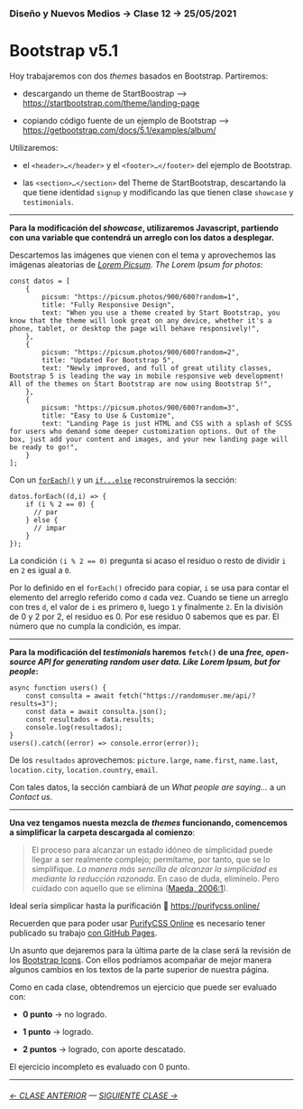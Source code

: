 ### Diseño y Nuevos Medios → Clase 12 → 25/05/2021

# Bootstrap v5.1

Hoy trabajaremos con dos *themes* basados en Bootstrap. Partiremos:

- descargando un theme de StartBoostrap --> https://startbootstrap.com/theme/landing-page

- copiando código fuente de un ejemplo de Bootstrap --> https://getbootstrap.com/docs/5.1/examples/album/

Utilizaremos:

- el `<header>…</header>` y el `<footer>…</footer>` del ejemplo de Bootstrap.

- las `<section>…</section>` del Theme de StartBootstrap, descartando la que tiene identidad `signup` y modificando las que tienen clase `showcase` y `testimonials`.

- - - - - - - 

**Para la modificación del *showcase*, utilizaremos Javascript, partiendo con una variable que contendrá un arreglo con los datos a desplegar.**

Descartemos las imágenes que vienen con el tema y aprovechemos las imágenas aleatorias de *[Lorem Picsum](https://picsum.photos/). The Lorem Ipsum for photos*:

```
const datos = [
    {
        picsum: "https://picsum.photos/900/600?random=1",
        title: "Fully Responsive Design",
        text: "When you use a theme created by Start Bootstrap, you know that the theme will look great on any device, whether it's a phone, tablet, or desktop the page will behave responsively!",
    },
    {
        picsum: "https://picsum.photos/900/600?random=2",
        title: "Updated For Bootstrap 5",
        text: "Newly improved, and full of great utility classes, Bootstrap 5 is leading the way in mobile responsive web development! All of the themes on Start Bootstrap are now using Bootstrap 5!",
    },
    {
        picsum: "https://picsum.photos/900/600?random=3",
        title: "Easy to Use & Customize",
        text: "Landing Page is just HTML and CSS with a splash of SCSS for users who demand some deeper customization options. Out of the box, just add your content and images, and your new landing page will be ready to go!",
    }
];

```

Con un [`forEach()`](https://developer.mozilla.org/es/docs/Web/JavaScript/Reference/Global_Objects/Array/forEach) y un [`if...else`](https://developer.mozilla.org/es/docs/Web/JavaScript/Reference/Statements/if...else) reconstruiremos la sección:

```
datos.forEach((d,i) => {
    if (i % 2 == 0) {
      // par
    } else {
      // impar
    }
});
```

La condición `(i % 2 == 0)` pregunta si acaso el residuo o resto de dividir `i` en `2` es igual a `0`. 

Por lo definido en el `forEach()` ofrecido para copiar, `i` se usa para contar el elemento del arreglo referido como `d` cada vez. Cuando se tiene un arreglo con tres `d`, el valor de `i` es primero `0`, luego `1` y finalmente `2`. En la división de 0 y 2 por 2, el residuo es 0. Por ese residuo 0 sabemos que es par. El número que no cumpla la condición, es impar.

- - - - - - - 

**Para la modificación del *testimonials* haremos `fetch()` de una *free, open-source API for generating random user data. Like Lorem Ipsum, but for people*:**

```
async function users() {
    const consulta = await fetch("https://randomuser.me/api/?results=3");
    const data = await consulta.json();
    const resultados = data.results;
    console.log(resultados);
}
users().catch((error) => console.error(error));
```
De los `resultados` aprovechemos: `picture.large`, `name.first`, `name.last`, `location.city`, `location.country`, `email`. 

Con tales datos, la sección cambiará de un *What people are saying...* a un *Contact us*.

- - - - - - - 

**Una vez tengamos nuesta mezcla de *themes* funcionando, comencemos a simplificar la carpeta descargada al comienzo**: 

> El proceso para alcanzar un estado idóneo de simplicidad puede llegar a ser realmente complejo; permítame, por tanto, que se lo simplifique. *La manera más sencilla de alcanzar la simplicidad es mediante la reducción razonada*. En caso de duda, elimínelo. Pero cuidado con aquello que se elimina ([Maeda, 2006:1](https://es.cl1lib.org/book/837058/6200d6)).

Ideal sería simplicar hasta la purificación :pray: https://purifycss.online/

Recuerden que para poder usar [PurifyCSS Online](https://purifycss.online/) es necesario tener publicado su trabajo [con GitHub Pages](https://docs.github.com/es/free-pro-team@latest/github/working-with-github-pages/configuring-a-publishing-source-for-your-github-pages-site).

Un asunto que dejaremos para la última parte de la clase será la revisión de los [Bootstrap Icons](https://icons.getbootstrap.com/). Con ellos podríamos acompañar de mejor manera algunos cambios en los textos de la parte superior de nuestra página.

Como en cada clase, obtendremos un ejercicio que puede ser evaluado con:

- **0 punto** → no logrado.

- **1 punto** → logrado.

- **2 puntos** → logrado, con aporte descatado.

El ejercicio incompleto es evaluado con 0 punto.

- - - - - - - 

###### [← CLASE ANTERIOR](https://github.com/profesorfaco/dno037-2022/tree/main/clase-11) — [SIGUIENTE CLASE →](https://github.com/profesorfaco/dno037-2022/tree/main/clase-13)
